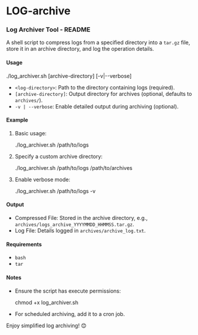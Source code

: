 # LOG-archive
### Log Archiver Tool - README

A shell script to compress logs from a specified directory into a `tar.gz` file, store it in an archive directory, and log the operation details.



#### Usage

./log_archiver.sh <log-directory> [archive-directory] [-v|--verbose]


- `<log-directory>`: Path to the directory containing logs (required).
- `[archive-directory]`: Output directory for archives (optional, defaults to `archives/`).
- `-v | --verbose`: Enable detailed output during archiving (optional).



#### Example
1. Basic usage:
   
   ./log_archiver.sh /path/to/logs
   
2. Specify a custom archive directory:
   
   ./log_archiver.sh /path/to/logs /path/to/archives
   
3. Enable verbose mode:
   
   ./log_archiver.sh /path/to/logs -v
   



#### Output
- Compressed File: Stored in the archive directory, e.g., `archives/logs_archive_YYYYMMDD_HHMMSS.tar.gz`.
- Log File: Details logged in `archives/archive_log.txt`.



#### Requirements
- `bash`
- `tar`



#### Notes
- Ensure the script has execute permissions:
  
  chmod +x log_archiver.sh
  
- For scheduled archiving, add it to a cron job.

Enjoy simplified log archiving! 😊
